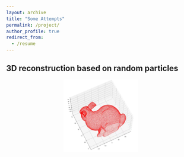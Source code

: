 ```yaml
---
layout: archive
title: "Some Attempts"
permalink: /project/
author_profile: true
redirect_from:
  - /resume
---
```


## 3D reconstruction based on random particles
<center class = "half">
<img src = "/files/Figure_1.png" width = 00/>
<img src = "/files/Figure_2.png" width = 200/>
</center>






